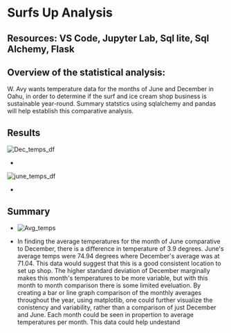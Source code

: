 # Surfs Up Analysis


## Resources: VS Code, Jupyter Lab, Sql lite, Sql Alchemy, Flask

## Overview of the statistical analysis:
W. Avy wants temperature data for the months of June and December in Oahu, in order to determine if the surf and ice cream shop business is sustainable year-round. Summary statstics using sqlalchemy and pandas will help establish this comparative analysis. 


## Results




![Dec_temps_df](https://user-images.githubusercontent.com/90353852/143796343-0006d542-2e14-45e6-9a1d-41292c953367.png)

-



![june_temps_df](https://user-images.githubusercontent.com/90353852/143796350-c58eff92-13db-45ad-b48c-691db20903ec.png)
 
  -


## Summary  
 - ![Avg_temps](https://user-images.githubusercontent.com/90353852/143796327-4b18ccb5-ecbc-4d17-8d09-94118d9a2e72.png)


 - In finding the average temperatures for the month of June comparative to December, there is a difference in temperature of 3.9 degrees. June's average temps were 74.94 degrees where December's average was at 71.04. This data would suggest that this is a good consistent location to set up shop. The higher standard deviation of December marginally makes this month's temperatures to be more variable, but with this month to month comparison there is some limited eveluation. By creating a bar or line graph comparison of the monthly averages throughout the year, using matplotlib, one could further visualize the conistency and variability, rather than a comparison of just December and June. Each month could be seen in propertion to average temperatures per month. This data could help undestand 

